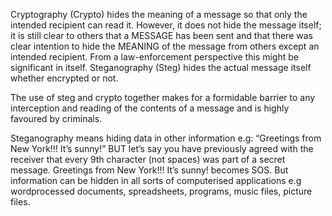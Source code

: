 Cryptography (Crypto) hides the meaning of a message so that only the intended recipient can read it. However, it does not hide the message itself;  it is still clear to others that a MESSAGE has been sent and that there was clear intention to hide the MEANING of the message from others except an intended recipient. From a law-enforcement perspective this might be significant in itself.
Steganography (Steg)  hides the actual message itself whether encrypted or not. 

The use of steg and crypto together makes for a formidable barrier to any interception and reading of the contents of a message and is highly favoured by criminals.

Steganography means hiding data in other information e.g: “Greetings from New York!!! It’s sunny!” 
BUT let’s say you have previously agreed with the receiver that every 9th character (not spaces) was part of a secret message. Greetings from New York!!! It’s sunny! becomes SOS.
But information can be hidden in all sorts of computerised applications e.g wordprocessed documents, spreadsheets, programs, music files, picture files. 



